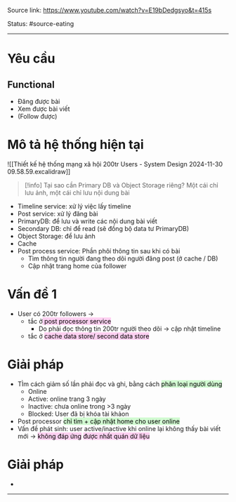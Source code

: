 Source link: https://www.youtube.com/watch?v=E19bDedgsyo&t=415s

Status: #source-eating 

---
# Yêu cầu
## Functional
- Đăng được bài
- Xem được bài viết
- (Follow được)
# Mô tả hệ thống hiện tại
![[Thiết kế hệ thống mạng xã hội 200tr Users - System Design 2024-11-30 09.58.59.excalidraw]]

>[!info] Tại sao cần Primary DB và Object Storage riêng?
>Một cái chỉ lưu ảnh, một cái chỉ lưu nội dung bài
- Timeline service: xử lý việc  lấy timeline
- Post service: xử lý đăng bài
- PrimaryDB: để lưu và write các nội dung bài viết
- Secondary DB: chỉ để read (sẽ đồng bộ data tư PrimaryDB)
- Object Storage: để lưu ảnh
- Cache
- Post process service: Phần phôí thông tin sau khi có bài
	- Tìm thông tin người đang theo dõi người đăng post (ở cache / DB)
	- Cập nhật trang home của follower

# Vấn đề 1
- User có 200tr followers -> 
	- tắc ở<mark style="background: #FFB8EBA6;"> post processor service</mark>
		- Do phải đọc thông tin 200tr người theo dõi -> cập nhật timeline
	- tắc ở <mark style="background: #FFB8EBA6;">cache data store/ second data store</mark>
# Giải pháp
- TÌm cách giảm số lần phải đọc và ghi, bằng cách <mark style="background: #BBFABBA6;">phân loại người dùng</mark>
	- Online
	- Active: online trang 3 ngày
	- Inactive: chưa online trong >3 ngày 
	- Blocked: User đã bị khóa tài khảon
- Post processor <mark style="background: #BBFABBA6;">chỉ tìm + cập nhật home cho user online</mark>
- Vấn đề phát sinh: user active/inactive khi online lại không thấy bài viết mới -> <mark style="background: #FFB8EBA6;">không đáp ứng</mark> <mark style="background: #FFB8EBA6;">được nhất quán dữ liệu</mark>
# Giải pháp
- 

---